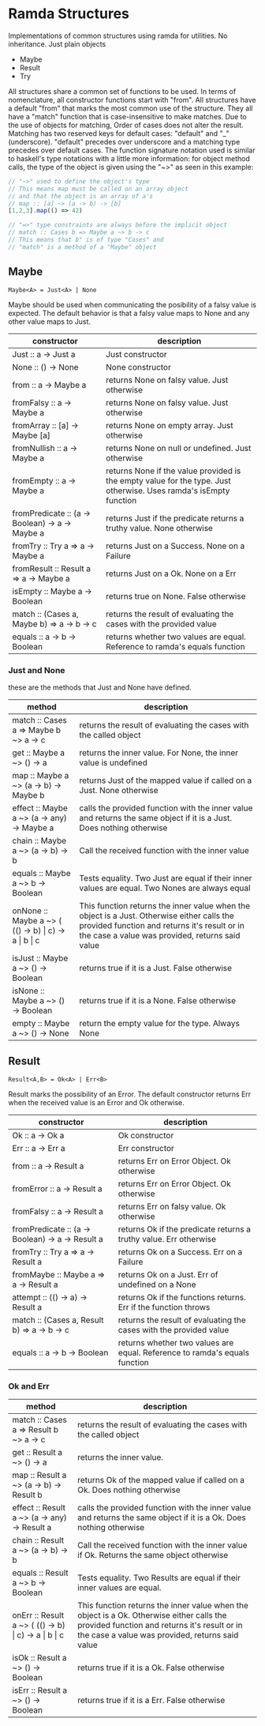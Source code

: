 # Ramda Structures

Implementations of common structures using ramda for utilities. No inheritance. Just plain objects

- Maybe
- Result
- Try

All structures share a common set of functions to be used. In terms of nomenclature, all constructor functions start with "from". All structures have a default "from" that marks the most common use of the structure. They all have a "match" function that is case-insensitive to make matches. Due to the use of objects for matching, Order of cases does not alter the result. Matching has two reserved keys for default cases: "default" and "_"(underscore). "default" precedes over underscore and a matching type precedes over default cases.
The function signature notation used is similar to haskell's type notations with a little more information: for object method calls, the type of the object is given using the "~>" as seen in this example:

```javascript
// "~>" used to define the object's type
// This means map must be called on an array object
// and that the object is an array of a's
// map :: [a] ~> (a -> b) -> [b]
[1,2,3].map(() => 42)

// "=>" type constraints are always before the implicit object
// match :: Cases b => Maybe a ~> b -> c
// This means that b" is of type "Cases" and 
// "match" is a method of a "Maybe" object 
```

## Maybe

``` 
Maybe<A> = Just<A> | None 
```

Maybe should be used when communicating the posibility of a falsy value is expected. The default behavior is that a falsy value maps to None and any other value maps to Just.

| constructor          | description                                 |
| -------------------- | ------------------------------------------- |
| Just :: a -> Just a  | Just constructor |
| None :: () -> None   | None constructor |
| from :: a -> Maybe a          | returns None on falsy value. Just otherwise |
| fromFalsy :: a -> Maybe a     | returns None on falsy value. Just otherwise |
| fromArray :: [a] -> Maybe [a] | returns None on empty array. Just otherwise |
| fromNullish :: a -> Maybe a   | returns None on null or undefined. Just otherwise |
| fromEmpty :: a -> Maybe a     | returns None if the value provided is the empty value for the type. Just otherwise. Uses ramda's isEmpty function |
| fromPredicate :: (a -> Boolean) -> a -> Maybe a | returns Just if the predicate returns a truthy value. None otherwise |
| fromTry :: Try a => a -> Maybe a | returns Just on a Success. None on a Failure |
| fromResult :: Result a => a -> Maybe a | returns Just on a Ok. None on a Err |
| isEmpty :: Maybe a -> Boolean | returns true on None. False otherwise |
| match :: (Cases a, Maybe b) => a -> b -> c | returns the result of evaluating the cases with the provided value |
| equals :: a -> b -> Boolean | returns whether two values are equal. Reference to ramda's equals function |

### Just and None

these are the methods that Just and None have defined.

| method | description |
| ------ | ----------- |
| match :: Cases a => Maybe b ~> a -> c | returns the result of evaluating the cases with the called object |
| get :: Maybe a ~> () -> a | returns the inner value. For None, the inner value is undefined |
| map :: Maybe a ~> (a -> b) -> Maybe b | returns Just of the mapped value if called on a Just. None otherwise | 
| effect :: Maybe a ~> (a -> any) -> Maybe a | calls the provided function with the inner value and returns the same object if it is a Just. Does nothing otherwise |
| chain :: Maybe a ~> (a -> b) -> b | Call the received function with the inner value |
| equals :: Maybe a ~> b -> Boolean | Tests equality. Two Just are equal if their inner values are equal. Two Nones are always equal |
| onNone :: Maybe a ~> ( (() -> b) \| c) -> a \| b \| c | This function returns the inner value when the object is a Just. Otherwise either calls the provided function and returns it's result or in the case a value was provided, returns said value |
| isJust :: Maybe a ~> () -> Boolean | returns true if it is a Just. False otherwise |
| isNone :: Maybe a ~> () -> Boolean | returns true if it is a None. False otherwise |
| empty :: Maybe a ~> () -> None | return the empty value for the type. Always None |

## Result

```
Result<A,B> = Ok<A> | Err<B>
```

Result marks the possibility of an Error. The default constructor returns Err when the received value is an Error and Ok otherwise.

| constructor          | description                                 |
| -------------------- | ------------------------------------------- |
| Ok :: a -> Ok a      | Ok constructor |
| Err :: a -> Err a    | Err constructor |
| from :: a -> Result a         | returns Err on Error Object. Ok otherwise |
| fromError :: a -> Result a    | returns Err on Error Object. Ok otherwise |
| fromFalsy :: a -> Result a     | returns Err on falsy value. Ok otherwise  |
| fromPredicate :: (a -> Boolean) -> a -> Result a | returns Ok if the predicate returns a truthy value. Err otherwise |
| fromTry :: Try a => a -> Result a | returns Ok on a Success. Err on a Failure |
| fromMaybe :: Maybe a => a -> Result a | returns Ok on a Just. Err of undefined on a None |
| attempt :: (() -> a) -> Result a | returns Ok if the functions returns. Err if the function throws |
| match :: (Cases a, Result b) => a -> b -> c | returns the result of evaluating the cases with the provided value |
| equals :: a -> b -> Boolean | returns whether two values are equal. Reference to ramda's equals function |

### Ok and Err

| method | description |
| ------ | ----------- |
| match :: Cases a => Result b ~> a -> c | returns the result of evaluating the cases with the called object |
| get :: Result a ~> () -> a | returns the inner value. |
| map :: Result a ~> (a -> b) -> Result b | returns Ok of the mapped value if called on a Ok. Does nothing otherwise | 
| effect :: Result a ~> (a -> any) -> Result a | calls the provided function with the inner value and returns the same object if it is a Ok. Does nothing otherwise |
| chain :: Result a ~> (a -> b) -> b | Call the received function with the inner value if Ok. Returns the same object otherwise |
| equals :: Result a ~> b -> Boolean | Tests equality. Two Results are equal if their inner values are equal. |
| onErr :: Result a ~> ( (() -> b) \| c) -> a \| b \| c | This function returns the inner value when the object is a Ok. Otherwise either calls the provided function and returns it's result or in the case a value was provided, returns said value |
| isOk :: Result a ~> () -> Boolean | returns true if it is a Ok. False otherwise |
| isErr :: Result a ~> () -> Boolean | returns true if it is a Err. False otherwise |
